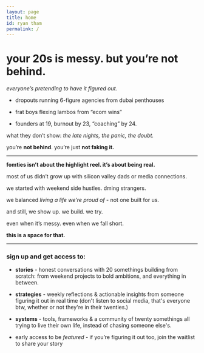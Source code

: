 ```yaml
---
layout: page
title: home
id: ryan tham
permalink: /
---
```

# your 20s is messy. but you’re not behind.



*everyone’s pretending to have it figured out.*

- dropouts running 6-figure agencies from dubai penthouses
    
- frat boys flexing lambos from “ecom wins”
    
- founders at 19, burnout by 23, “coaching” by 24.

what they don’t show: *the late nights, the panic, the doubt.*

you’re **not behind**. you’re just **not faking it.**

---

**fomties isn’t about the highlight reel. it’s about being real.**

most of us didn’t grow up with silicon valley dads or media connections.

we started with weekend side hustles. dming strangers. 

we balanced _living a life we’re proud of_  - not one built for us.

and still, we show up. we build. we try.

even when it’s messy. even when we fall short.

**this is a space for that.**

---
### **sign up and get access to:**

- **stories** - honest conversations with 20 somethings building from scratch: from weekend projects to bold ambitions, and everything in between.
    
- **strategies** - weekly reflections & actionable insights from someone figuring it out in real time (don't listen to social media, that's everyone btw, whether or not they're in their twenties.)
    
- **systems** - tools, frameworks & a community of twenty somethings all trying to live their own life, instead of chasing someone else's.
    
- early access to be _featured_ - if you’re figuring it out too, join the waitlist to share your story